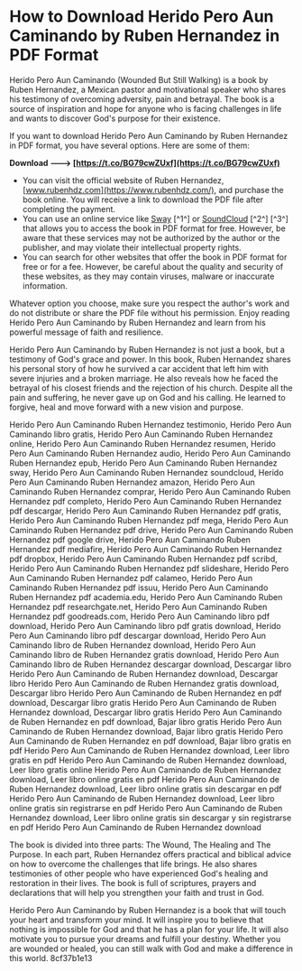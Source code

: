 # How to Download Herido Pero Aun Caminando by Ruben Hernandez in PDF Format
 
Herido Pero Aun Caminando (Wounded But Still Walking) is a book by Ruben Hernandez, a Mexican pastor and motivational speaker who shares his testimony of overcoming adversity, pain and betrayal. The book is a source of inspiration and hope for anyone who is facing challenges in life and wants to discover God's purpose for their existence.
 
If you want to download Herido Pero Aun Caminando by Ruben Hernandez in PDF format, you have several options. Here are some of them:
 
**Download ---> [https://t.co/BG79cwZUxf](https://t.co/BG79cwZUxf)**


 
- You can visit the official website of Ruben Hernandez, [www.rubenhdz.com](https://www.rubenhdz.com/), and purchase the book online. You will receive a link to download the PDF file after completing the payment.
- You can use an online service like [Sway](https://sway.office.com/Am89rCA2G5LBnbe6) [^1^] or [SoundCloud](https://soundcloud.com/mansitipo1983/herido-pero-aun-caminando-ruben-hernandez-pdf-download) [^2^] [^3^] that allows you to access the book in PDF format for free. However, be aware that these services may not be authorized by the author or the publisher, and may violate their intellectual property rights.
- You can search for other websites that offer the book in PDF format for free or for a fee. However, be careful about the quality and security of these websites, as they may contain viruses, malware or inaccurate information.

Whatever option you choose, make sure you respect the author's work and do not distribute or share the PDF file without his permission. Enjoy reading Herido Pero Aun Caminando by Ruben Hernandez and learn from his powerful message of faith and resilience.
  
Herido Pero Aun Caminando by Ruben Hernandez is not just a book, but a testimony of God's grace and power. In this book, Ruben Hernandez shares his personal story of how he survived a car accident that left him with severe injuries and a broken marriage. He also reveals how he faced the betrayal of his closest friends and the rejection of his church. Despite all the pain and suffering, he never gave up on God and his calling. He learned to forgive, heal and move forward with a new vision and purpose.
 
Herido Pero Aun Caminando Ruben Hernandez testimonio,  Herido Pero Aun Caminando libro gratis,  Herido Pero Aun Caminando Ruben Hernandez online,  Herido Pero Aun Caminando Ruben Hernandez resumen,  Herido Pero Aun Caminando Ruben Hernandez audio,  Herido Pero Aun Caminando Ruben Hernandez epub,  Herido Pero Aun Caminando Ruben Hernandez sway,  Herido Pero Aun Caminando Ruben Hernandez soundcloud,  Herido Pero Aun Caminando Ruben Hernandez amazon,  Herido Pero Aun Caminando Ruben Hernandez comprar,  Herido Pero Aun Caminando Ruben Hernandez pdf completo,  Herido Pero Aun Caminando Ruben Hernandez pdf descargar,  Herido Pero Aun Caminando Ruben Hernandez pdf gratis,  Herido Pero Aun Caminando Ruben Hernandez pdf mega,  Herido Pero Aun Caminando Ruben Hernandez pdf drive,  Herido Pero Aun Caminando Ruben Hernandez pdf google drive,  Herido Pero Aun Caminando Ruben Hernandez pdf mediafire,  Herido Pero Aun Caminando Ruben Hernandez pdf dropbox,  Herido Pero Aun Caminando Ruben Hernandez pdf scribd,  Herido Pero Aun Caminando Ruben Hernandez pdf slideshare,  Herido Pero Aun Caminando Ruben Hernandez pdf calameo,  Herido Pero Aun Caminando Ruben Hernandez pdf issuu,  Herido Pero Aun Caminando Ruben Hernandez pdf academia.edu,  Herido Pero Aun Caminando Ruben Hernandez pdf researchgate.net,  Herido Pero Aun Caminando Ruben Hernandez pdf goodreads.com,  Herido Pero Aun Caminando libro pdf download,  Herido Pero Aun Caminando libro pdf gratis download,  Herido Pero Aun Caminando libro pdf descargar download,  Herido Pero Aun Caminando libro de Ruben Hernandez download,  Herido Pero Aun Caminando libro de Ruben Hernandez gratis download,  Herido Pero Aun Caminando libro de Ruben Hernandez descargar download,  Descargar libro Herido Pero Aun Caminando de Ruben Hernandez download,  Descargar libro Herido Pero Aun Caminando de Ruben Hernandez gratis download,  Descargar libro Herido Pero Aun Caminando de Ruben Hernandez en pdf download,  Descargar libro gratis Herido Pero Aun Caminando de Ruben Hernandez download,  Descargar libro gratis Herido Pero Aun Caminando de Ruben Hernandez en pdf download,  Bajar libro gratis Herido Pero Aun Caminando de Ruben Hernandez download,  Bajar libro gratis Herido Pero Aun Caminando de Ruben Hernandez en pdf download,  Bajar libro gratis en pdf Herido Pero Aun Caminando de Ruben Hernandez download,  Leer libro gratis en pdf Herido Pero Aun Caminando de Ruben Hernandez download,  Leer libro gratis online Herido Pero Aun Caminando de Ruben Hernandez download,  Leer libro online gratis en pdf Herido Pero Aun Caminando de Ruben Hernandez download,  Leer libro online gratis sin descargar en pdf Herido Pero Aun Caminando de Ruben Hernandez download,  Leer libro online gratis sin registrarse en pdf Herido Pero Aun Caminando de Ruben Hernandez download,  Leer libro online gratis sin descargar y sin registrarse en pdf Herido Pero Aun Caminando de Ruben Hernandez download
 
The book is divided into three parts: The Wound, The Healing and The Purpose. In each part, Ruben Hernandez offers practical and biblical advice on how to overcome the challenges that life brings. He also shares testimonies of other people who have experienced God's healing and restoration in their lives. The book is full of scriptures, prayers and declarations that will help you strengthen your faith and trust in God.
 
Herido Pero Aun Caminando by Ruben Hernandez is a book that will touch your heart and transform your mind. It will inspire you to believe that nothing is impossible for God and that he has a plan for your life. It will also motivate you to pursue your dreams and fulfill your destiny. Whether you are wounded or healed, you can still walk with God and make a difference in this world.
 8cf37b1e13
 

